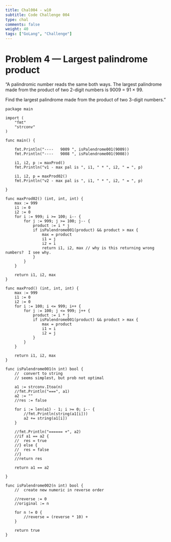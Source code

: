 ```yaml
---
title: Chal004 - w10
subtitle: Code Challenge 004
type: chal
comments: false
weight: 40
tags: ["GoLang", "Challenge"]
---
```


# Problem 4 — Largest palindrome product
“A palindromic number reads the same both ways. The largest palindrome made from the product of two 2-digit numbers is 9009 = 91 × 99.

Find the largest palindrome made from the product of two 3-digit numbers.”




<!--more-->

~~~
package main

import (
	"fmt"
	"strconv"
)

func main() {

	fmt.Println("----   9009 ", isPalendrome001(9009))
	fmt.Println("----   9008 ", isPalendrome001(9008))

	i1, i2, p := maxProd()
	fmt.Println("v1 - max pal is ", i1, " * ", i2, " = ", p)

	i1, i2, p = maxProd02()
	fmt.Println("v2 - max pal is ", i1, " * ", i2, " = ", p)

}

func maxProd02() (int, int, int) {
	max := 999
	i1 := 0
	i2 := 0
	for i := 999; i >= 100; i-- {
		for j := 999; j >= 100; j-- {
			product := i * j
			if isPalendrome001(product) && product > max {
				max = product
				i1 = j
				i2 = i
				return i1, i2, max // why is this returning wrong numbers?  I see why.
			}
		}
	}

	return i1, i2, max
}

func maxProd() (int, int, int) {
	max := 999
	i1 := 0
	i2 := 0
	for i := 100; i <= 999; i++ {
		for j := 100; j <= 999; j++ {
			product := i * j
			if isPalendrome001(product) && product > max {
				max = product
				i1 = i
				i2 = j
			}
		}
	}

	return i1, i2, max
}

func isPalendrome001(n int) bool {
	//  convert to string
	// seems simplest, but prob not optimal

	a1 := strconv.Itoa(n)
	//fmt.Println("===", a1)
	a2 := ""
	//res := false

	for i := len(a1) - 1; i >= 0; i-- {
		//fmt.Println(string(a1[i]))
		a2 += string(a1[i])
	}

	//fmt.Println("====== +", a2)
	//if a1 == a2 {
	//	res = true
	//} else {
	//	res = false
	//}
	//return res

	return a1 == a2

}

func isPalendrome002(n int) bool {
	//  create new numeric in reverse order

	//reverse := 0
	//original := n

	for n != 0 {
		//reverse = (reverse * 10) +
	}

	return true
}

~~~
